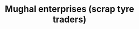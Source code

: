 ---
title: "Mughal enterprises (scrap tyre traders)"
url: /karachi/mughal-enterprises-scrap-tyre-traders/
shop: tyres
---